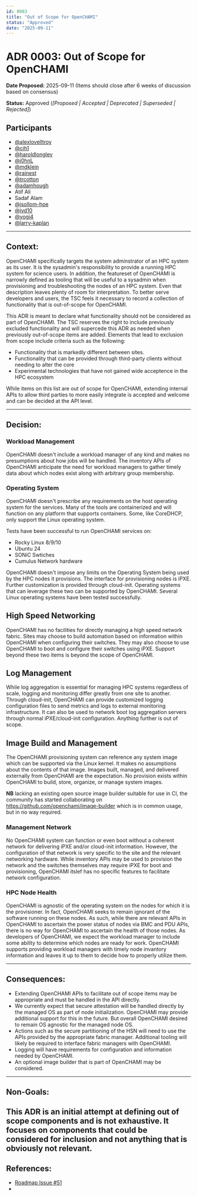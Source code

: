 ```yaml
---
id: 0003
title: "Out of Scope for OpenCHAMI"
status: "Approved"
date: "2025-09-11"
---
```


# ADR 0003: Out of Scope for OpenCHAMI

**Date Proposed:** 2025-09-11 (Items should close after 6 weeks of discussion based on consensus)

**Status:** Approved (_[Proposed | Accepted | Deprecated | Superseded | Rejected]_)

## **Participants**
- [@alexlovelltroy](https://github.com/alexlovelltroy)  
- [@cjh1](https://github.com/cjh1)  
- [@haroldlongley](https://github.com/haroldlongley)  
- [@j0hnL](https://github.com/j0hnL)  
- [@mdklein](https://github.com/mdklein)  
- [@rainest](https://github.com/rainest)  
- [@trcotton](https://github.com/trcotton)
- [@adamhough](https://github.com/adamhough)
- Atif Ali
- Sadaf Alam
- [@jsollom-hpe](https://github.com/jsollom-hpe)
- [@jvd10](https://github.com/jvd10)
- [@yogi4](https://github.com/yogi4)
- [@larry-kaplan](https://github.com/larry-kaplan)

---

## **Context:**

OpenCHAMI specifically targets the system adminstrator of an HPC system as its user.  It is the sysadmin's responsibility to provide a running HPC system for science users.  In addition, the featureset of OpenCHAMI is narrowly defined as tooling that will be useful to a sysadmin when provisioning and troubleshooting the nodes of an HPC system.  Even that description leaves plenty of room for interpretation.  To better serve developers and users, the TSC feels it necessary to record a collection of functionality that is out-of-scope for OpenCHAMI.  

This ADR is meant to declare what functionality should not be considered as part of OpenCHAMI. The TSC reserves the right to include previously excluded functionality and will supercede this ADR as needed when previously out-of-scope items are added.  Elements that lead to exclusion from scope include criteria such as the following:
- Functionality that is markedly different between sites.
- Functionality that can be provided through third-party clients without needing to alter the core
- Experimental technologies that have not gained wide acceptence in the HPC ecosystem

While items on this list are out of scope for OpenCHAMI, extending internal APIs to allow third parties to more easily integrate is accepted and welcome and can be decided at the API level.

---

## **Decision:**

### Workload Management

OpenCHAMI doesn't include a workload manager of any kind and makes no presumptions about how jobs will be handled.  The inventory APIs of OpenCHAMI anticipate the need for workload managers to gather timely data about which nodes exist along with arbitrary group membership.

### Operating System

OpenCHAMI doesn't prescribe any requirements on the host operating system for the services.  Many of the tools are containerized and will function on any platform that supports containers.  Some, like CoreDHCP, only support the Linux operating system.

Tests have been successful to run OpenCHAMI services on:
- Rocky Linux 8/9/10
- Ubuntu 24
- SONiC Swtiches
- Cumulus Network hardware

OpenCHAMI doesn't impose any limits on the Operating System being used by the HPC nodes it provisions.  The interface for provisioning nodes is iPXE.  Further customization is provided through cloud-init.  Operating systems that can leverage these two can be supported by OpenCHAMI.  Several Linux operating systems have been tested successfully.

## High Speed Networking

OpenCHAMI has no facilities for directly managing a high speed network fabric.  Sites may choose to build automation based on information within OpenCHAMI when configuring their switches.  They may also choose to use OpenCHAMI to boot and configure their switches using iPXE.  Support beyond these two items is beyond the scope of OpenCHAMI.

## Log Management

While log aggregation is essential for managing HPC systems regardless of scale, logging and monitoring differ greatly from one site to another.  Through cloud-init, OpenCHAMI can provide customized logging configuration files to send metrics and logs to external monitoring infrastructure. It can also be used to network boot log aggregation servers through normal iPXE/cloud-init configuration.  Anything further is out of scope.

## Image Build and Management

The OpenCHAMI provisioning system can reference any system image which can be supported via the Linux kernel.  It makes no assumptions about the contents of that image.  Images built, managed, and delivered externally from OpenCHAMI are the expectation.  No provision exists within OpenCHAMI to build, store, organize, or manage system images.

**NB** lacking an existing open source image builder suitable for use in CI, the community has started collaborating on https://github.com/openchami/image-builder which is in common usage, but in no way required.

### Management Network

No OpenCHAMI system can function or even boot without a coherent network for delivering iPXE and/or cloud-init information.  However, the configuration of that network is very specific to the site and the relevant networking hardware.  While inventory APIs may be used to provision the network and the switches themselves may require iPXE for boot and provisioning, OpenCHAMI itslef has no specific features to facilitate network configuration.

### HPC Node Health

OpenCHAMI is agnostic of the operating system on the nodes for which it is the provisioner.  In fact, OpenCHAMI seeks to remain ignorant of the software running on these nodes.  As such, while there are relevant APIs in OpenCHAMI to ascertain the power status of nodes via BMC and PDU APIs, there is no way for OpenCHAMI to ascertain the health of those nodes.  As developers of OpenCHAMI, we expect the workload manager to include some ability to determine which nodes are ready for work.  OpenCHAMI supports providing workload managers with timely node invantory information and leaves it up to them to decide how to properly utilize them.

---

## **Consequences:**
- Extending OpenCHAMI APIs to facilitate out of scope items may be appropriate and must be handled in the API directly.
- We currently expect that secure attestation will be handled directly by the managed OS as part of node initialization.  OpenCHAMI may provide additional support for this in the future.  But overall OpenCHAMI desired to remain OS agnostic for the managed node OS.
- Actions such as the secure partitioning of the HSN will need to use the APIs provided by the appropriate fabric manager.  Additional tooling will likely be required to interface fabric managers with OpenCHAMI.
- Logging will have requirements for configuration and information needed by OpenCHAMI.
- An optional image builder that is part of OpenCHAMI may be considered.

---

## **Non-Goals:**

This ADR is an initial attempt at defining out of scope components and is not exhaustive.  It focuses on components that could be considered for inclusion and not anything that is obviously not relevant.
---

## **References:**
- [Roadmap Issue #51](https://github.com/OpenCHAMI/roadmap/issues/51)
-

